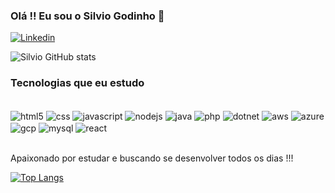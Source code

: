 ### Olá !! Eu sou o Silvio Godinho 🤙

[![Linkedin](https://img.shields.io/badge/LinkedIn-0077B5?style=for-the-badge&logo=linkedin&logoColor=white)](https://www.linkedin.com/in/silviogodinho/)

![Silvio GitHub stats](https://github-readme-stats.vercel.app/api?username=silvio-godinho&show_icons=true&theme=dracula)

### Tecnologias que eu estudo 

<div style = "display: inline_block"><br/>
    <img align = "center" alt = "html5" src = "https://img.shields.io/badge/HTML5-E34F26?style=for-the-badge&logo=html5&logoColor=white">
    <img align = "center" alt = "css" src = "https://img.shields.io/badge/CSS3-1572B6?style=for-the-badge&logo=css3&logoColor=white">
    <img align = "center" alt = "javascript" src = "https://img.shields.io/badge/JavaScript-F7DF1E?style=for-the-badge&logo=javascript&logoColor=black">
    <img align = "center" alt = "nodejs" src = "https://img.shields.io/badge/Node.js-43853D?style=for-the-badge&logo=node.js&logoColor=white">        
    <img align = "center" alt = "java" src = "https://img.shields.io/badge/Java-ED8B00?style=for-the-badge&logo=java&logoColor=white">      
    <img align = "center" alt = "php" src = "https://img.shields.io/badge/PHP-777BB4?style=for-the-badge&logo=php&logoColor=white">  
    <img align = "center" alt = "dotnet" src = "https://img.shields.io/badge/.NET-5C2D91?style=for-the-badge&logo=.net&logoColor=white"> 
    <img align = "center" alt = "aws" src = "https://img.shields.io/badge/Amazon_AWS-232F3E?style=for-the-badge&logo=amazon-aws&logoColor=white"> 
    <img align = "center" alt = "azure" src = "https://img.shields.io/badge/Microsoft_Azure-0089D6?style=for-the-badge&logo=microsoft-azure&logoColor=white">   
    <img align = "center" alt = "gcp" src = "https://img.shields.io/badge/Google_Cloud-4285F4?style=for-the-badge&logo=google-cloud&logoColor=white"> 
    <img align = "center" alt = "mysql" src = "https://img.shields.io/badge/MySQL-00000F?style=for-the-badge&logo=mysql&logoColor=white
">     
    <img align = "center" alt = "react" src = "https://img.shields.io/badge/React-20232A?style=for-the-badge&logo=react&logoColor=61DAFB
">
</div><br/>

Apaixonado por estudar e buscando se desenvolver todos os dias !!!

[![Top Langs](https://github-readme-stats.vercel.app/api/top-langs/?username=silvio-godinho&layout=compact)](https://github.com/silvio-godinho/github-readme-stats)


<!--
**silvio-godinho/silvio-godinho** is a ✨ _special_ ✨ repository because its `README.md` (this file) appears on your GitHub profile.

Here are some ideas to get you started:

- 🔭 I’m currently working on ...
- 🌱 I’m currently learning ...
- 👯 I’m looking to collaborate on ...
- 🤔 I’m looking for help with ...
- 💬 Ask me about ...
- 📫 How to reach me: ...
- 😄 Pronouns: ...
- ⚡ Fun fact: ...
-->

